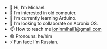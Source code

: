 - 👋 Hi, I’m Michael. 
- 👀 I’m interested in old computer. 
- 🌱 I’m currently learning Arduino. 
- 💞️ I’m looking to collaborate on Acronix OS. 
- 📫 How to reach me  ioninmihail1@gmail.com 
- 😄 Pronouns: he/him
- ⚡ Fun fact: I'm Russian. 

<!---
Michaelionin/Michaelionin is a ✨ special ✨ repository because its `README.md` (this file) appears on your GitHub profile.
You can click the Preview link to take a look at your changes.
--->
